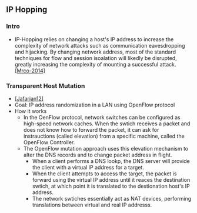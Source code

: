## IP Hopping

### Intro
- IP-Hopping relies on changing a host's IP address to increase the complexity of network attacks such as communication eavesdropping and hijacking. By changing network address, most of the standard techniques for flow and session isoalation will likedly be disrupted, greatly increasing the complexity of mounting a successful attack. [[Mrco-2014]](http://ieeexplore.ieee.org/stamp/stamp.jsp?arnumber=6798537)


  
### Transparent Host Mutation
- [[Jafarian12]](https://www.ece.cmu.edu/~ece739/papers/movingtarget.pdf)
- Goal: IP address randomization in a LAN using OpenFlow protocol
- How it works
  - In the OenFlow protocol, network switches can be configured as high-speed network caches. When the swtich receives a packet and does not know how to forward the packet, it can ask for instrauctions (called elevation) from a specific machine, called the OpenFlow Controller.
  - The OpenFlow mutation approach uses this elevation mechanism to alter the DNS records and to change packet address in flight. 
    - When a client performs a DNS lookp, the DNS server will provide the client with a virtual IP address for a target. 
    - When the client attempts to access the target, the packet is forward using the virtual IP address until it reaces the destination swtich, at which point it is translated to the destionation host's IP address.
    - The network swtiches essentially act as NAT devices, performing translations between virtual and real IP addresss.
